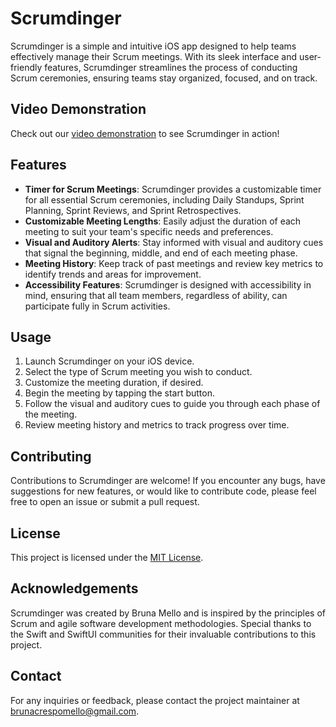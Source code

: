# Scrumdinger

Scrumdinger is a simple and intuitive iOS app designed to help teams effectively manage their Scrum meetings. With its sleek interface and user-friendly features, Scrumdinger streamlines the process of conducting Scrum ceremonies, ensuring teams stay organized, focused, and on track.

## Video Demonstration

Check out our [video demonstration](https://www.youtube.com/shorts/Sd8FzGiZb18) to see Scrumdinger in action!




## Features

- **Timer for Scrum Meetings**: Scrumdinger provides a customizable timer for all essential Scrum ceremonies, including Daily Standups, Sprint Planning, Sprint Reviews, and Sprint Retrospectives.
- **Customizable Meeting Lengths**: Easily adjust the duration of each meeting to suit your team's specific needs and preferences.
- **Visual and Auditory Alerts**: Stay informed with visual and auditory cues that signal the beginning, middle, and end of each meeting phase.
- **Meeting History**: Keep track of past meetings and review key metrics to identify trends and areas for improvement.
- **Accessibility Features**: Scrumdinger is designed with accessibility in mind, ensuring that all team members, regardless of ability, can participate fully in Scrum activities.

## Usage

1. Launch Scrumdinger on your iOS device.
2. Select the type of Scrum meeting you wish to conduct.
3. Customize the meeting duration, if desired.
4. Begin the meeting by tapping the start button.
5. Follow the visual and auditory cues to guide you through each phase of the meeting.
6. Review meeting history and metrics to track progress over time.

## Contributing

Contributions to Scrumdinger are welcome! If you encounter any bugs, have suggestions for new features, or would like to contribute code, please feel free to open an issue or submit a pull request.

## License

This project is licensed under the [MIT License](LICENSE).

## Acknowledgements

Scrumdinger was created by Bruna Mello and is inspired by the principles of Scrum and agile software development methodologies. Special thanks to the Swift and SwiftUI communities for their invaluable contributions to this project.

## Contact

For any inquiries or feedback, please contact the project maintainer at [brunacrespomello@gmail.com](mailto:brunacrespomello@gmail.com).

